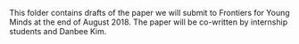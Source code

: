 This folder contains drafts of the paper we will submit to Frontiers for Young Minds at the end of August 2018. The paper will be co-written by internship students and Danbee Kim. 
